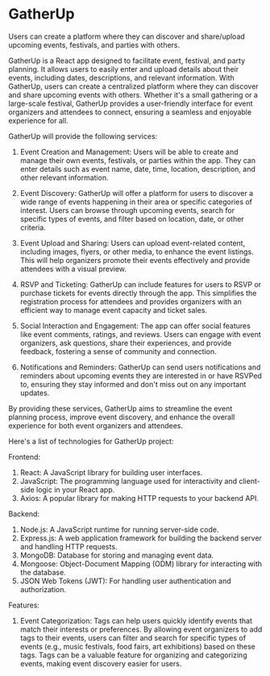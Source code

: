 # GatherUp
Users can create a platform where they can discover and share/upload upcoming events, festivals, and parties with others.

GatherUp is a React app designed to facilitate event, festival, and party planning. It allows users to easily enter and upload details about their events, including dates, descriptions, and relevant information. With GatherUp, users can create a centralized platform where they can discover and share upcoming events with others. Whether it's a small gathering or a large-scale festival, GatherUp provides a user-friendly interface for event organizers and attendees to connect, ensuring a seamless and enjoyable experience for all.

GatherUp will provide the following services:

1. Event Creation and Management: Users will be able to create and manage their own events, festivals, or parties within the app. They can enter details such as event name, date, time, location, description, and other relevant information.

2. Event Discovery: GatherUp will offer a platform for users to discover a wide range of events happening in their area or specific categories of interest. Users can browse through upcoming events, search for specific types of events, and filter based on location, date, or other criteria.

3. Event Upload and Sharing: Users can upload event-related content, including images, flyers, or other media, to enhance the event listings. This will help organizers promote their events effectively and provide attendees with a visual preview.

4. RSVP and Ticketing: GatherUp can include features for users to RSVP or purchase tickets for events directly through the app. This simplifies the registration process for attendees and provides organizers with an efficient way to manage event capacity and ticket sales.

5. Social Interaction and Engagement: The app can offer social features like event comments, ratings, and reviews. Users can engage with event organizers, ask questions, share their experiences, and provide feedback, fostering a sense of community and connection.

6. Notifications and Reminders: GatherUp can send users notifications and reminders about upcoming events they are interested in or have RSVPed to, ensuring they stay informed and don't miss out on any important updates.

By providing these services, GatherUp aims to streamline the event planning process, improve event discovery, and enhance the overall experience for both event organizers and attendees.

Here's a list of technologies for GatherUp project:

Frontend:
1. React: A JavaScript library for building user interfaces.
2. JavaScript: The programming language used for interactivity and client-side logic in your React app.
3. Axios: A popular library for making HTTP requests to your backend API.


Backend:
1. Node.js: A JavaScript runtime for running server-side code.
2. Express.js: A web application framework for building the backend server and handling HTTP requests.
3. MongoDB: Database for storing and managing event data.
4. Mongoose: Object-Document Mapping (ODM) library for interacting with the database.
5. JSON Web Tokens (JWT): For handling user authentication and authorization.


Features:

1. Event Categorization: Tags can help users quickly identify events that match their interests or preferences. By allowing event organizers to add tags to their events, users can filter and search for specific types of events (e.g., music festivals, food fairs, art exhibitions) based on these tags. Tags can be a valuable feature for organizing and categorizing events, making event discovery easier for users. 